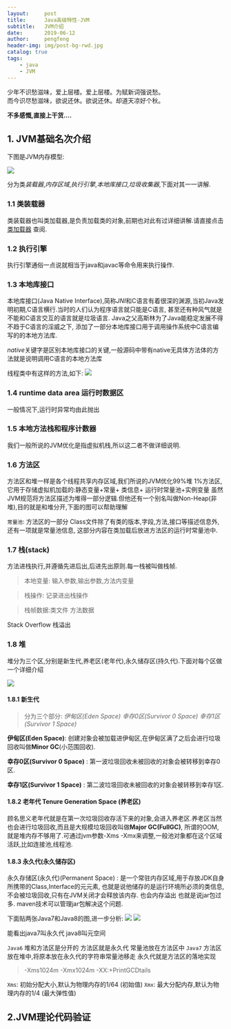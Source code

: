 ```yaml
---
layout:     post
title:      Java高级特性-JVM
subtitle:   JVM介绍
date:       2019-06-12
author:     pengfeng
header-img: img/post-bg-rwd.jpg
catalog: true
tags:
    - java
    - JVM
---
```


<div>少年不识愁滋味，爱上层楼。爱上层楼。为赋新词强说愁。</div>
<div>而今识尽愁滋味，欲说还休。欲说还休。却道天凉好个秋。</div>



**不多感慨,直接上干货....**

## 1. JVM基础名次介绍

下图是JVM内存模型:

![](/img/JVM.jpg)

分为类*装载器*,*内存区域*,*执行引擎*,*本地库接口*,*垃圾收集器*,下面对其一一讲解.

### 1.1 类装载器

类装载器也叫类加载器,是负责加载类的对象,前期也对此有过详细讲解.请直接点击[类加载器](https://querypeng.github.io/2019/04/18/Java%E9%AB%98%E7%BA%A7%E7%89%B9%E6%80%A7-%E5%8F%8D%E5%B0%84/)
查阅.

### 1.2 执行引擎

执行引擎通俗一点说就相当于java和javac等命令用来执行操作.

### 1.3 本地库接口

本地库接口(Java Native Interface),简称*JNI*和C语言有着很深的渊源,当初Java发明初期,C语言横行.当时的人们认为程序语言就只能是C语言,
甚至还有种风气就是不能和C语言交互的语言就是垃圾语言.
Java之父高斯林为了Java能稳定发展不得不趋于C语言的淫威之下,
添加了一部分本地库接口用于调用操作系统中C语言编写的的本地方法库.


*native*关键字是区别本地库接口的关键,一般源码中带有native无具体方法体的方法就是说明调用C语言的本地方法库

线程类中有这样的方法,如下:
![](/img/Thread.jpg)


### 1.4 runtime data area 运行时数据区

一般情况下,运行时异常均由此抛出


### 1.5 本地方法栈和程序计数器

我们一般所说的JVM优化是指虚拟机栈,所以这二者不做详细说明.

### 1.6 方法区

方法区和堆一样是各个线程共享内存区域,我们所说的JVM优化99%堆 1%方法区,它用于存储虚拟机加载的:静态变量+常量+ 类信息+ 运行时常量池+实例变量 
虽然JVM规范将方法区描述为堆得一部分逻辑.但他还有一个别名叫做Non-Heap(非堆),目的就是和堆分开,下面的图可以帮助理解

`常量池`: 方法区的一部分 Class文件除了有类的版本,字段,方法,接口等描述信息外,还有一项就是常量池信息,
这部分内容在类加载后放进方法区的运行时常量池中.


### 1.7 栈(stack)

方法进栈执行,并遵循先进后出,后进先出原则.每一栈被叫做栈帧.

>本地变量: 输入参数,输出参数,方法内变量

>栈操作: 记录进出栈操作

>栈帧数据:类文件 方法数据 

Stack Overflow 栈溢出

### 1.8 堆

堆分为三个区,分别是新生代,养老区(老年代),永久储存区(持久代).下面对每个区做一个详细介绍

![](/img/JVM内存.jpg)

#### 1.8.1 新生代

>分为三个部分: *伊甸区(Eden Space)*  *幸存0区(Survivor 0 Space)*  *幸存1区(Survivor 1 Space)*

**伊甸区(Eden Space)**: 创建对象会被加载进伊甸区,在伊甸区满了之后会进行垃圾回收叫做**Minor GC**(小范围回收).

**幸存0区(Survivor 0 Space)** : 第一波垃圾回收未被回收的对象会被转移到幸存0区.

**幸存1区(Survivor 1 Space)** : 第二波垃圾回收未被回收的对象会被转移到幸存1区.

#### 1.8.2 老年代 Tenure Generation Space (养老区) 

顾名思义老年代就是在第一次垃圾回收存活下来的对象,会进入养老区.养老区当然也会进行垃圾回收,而且是大规模垃圾回收叫做**Major GC(FullGC)**,
所谓的OOM,就是堆内存不够用了.可通过jvm参数-Xms -Xmx来调整,一般池对象都在这个区域活跃,比如连接池,线程池.

#### 1.8.3 永久代(永久储存区)

永久存储区(永久代)(Permanent Space) : 是一个常驻内存区域,用于存放JDK自身所携带的Class,Interface的元元素,
也就是说他储存的是运行环境所必须的类信息,不会被垃圾回收,只有在JVM关闭才会释放该内存. 也会内存溢出 也就是说jar包过多. 
maven技术可以管理jar包解决这个问题.

下面贴两张Java7和Java8的图,进一步分析:
![](/img/1.7JVM.jpg)    ![](/img/1.8JVM.jpg)

能看出java7叫永久代 java8叫元空间

`Java6` 堆和方法区是分开的 方法区就是永久代 常量池放在方法区中
`Java7` 方法区放在堆中,将原本放在永久代的字符串常量池移走  永久代就是方法区的落地实现

> -Xms1024m -Xmx1024m -XX:+PrintGCDtails

`Xms`: 初始分配大小,默认为物理内存的1/64 (初始值)
`Xmx`: 最大分配内存,默认为物理内存的1/4  (最大弹性值)


## 2.JVM理论代码验证



























